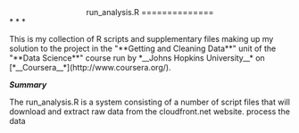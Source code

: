<center>
run_analysis.R
==============
</center>
* * *
<p>This is my collection of R scripts and supplementary files making up my 
solution to the project in the "**Getting and Cleaning Data**" unit of the 
"**Data Science**" course run by *__Johns Hopkins University__* on 
[*__Coursera__*](http://www.coursera.org/).<p>

***Summary***
<p>The run_analysis.R is a system consisting of a number of script files that
will download and extract raw data from the cloudfront.net website. process
the data